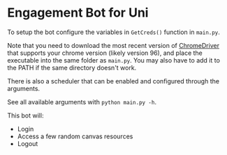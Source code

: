 # Engagement Bot for Uni

To setup the bot configure the variables in `GetCreds()` function in `main.py`.

Note that you need to download the most recent version of [ChromeDriver](https://sites.google.com/chromium.org/driver/) that supports your chrome version (likely version 96), and place the executable into the same folder as `main.py`. You may also have to add it to the PATH if the same directory doesn't work.

There is also a scheduler that can be enabled and configured through the arguments.

See all available arguments with `python main.py -h`.

This bot will:
- Login
- Access a few random canvas resources
- Logout
